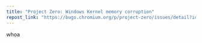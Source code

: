 ```yaml
---
title: "Project Zero: Windows Kernel memory corruption"
repost_link: "https://bugs.chromium.org/p/project-zero/issues/detail?id=2366"
---
```


whoa
